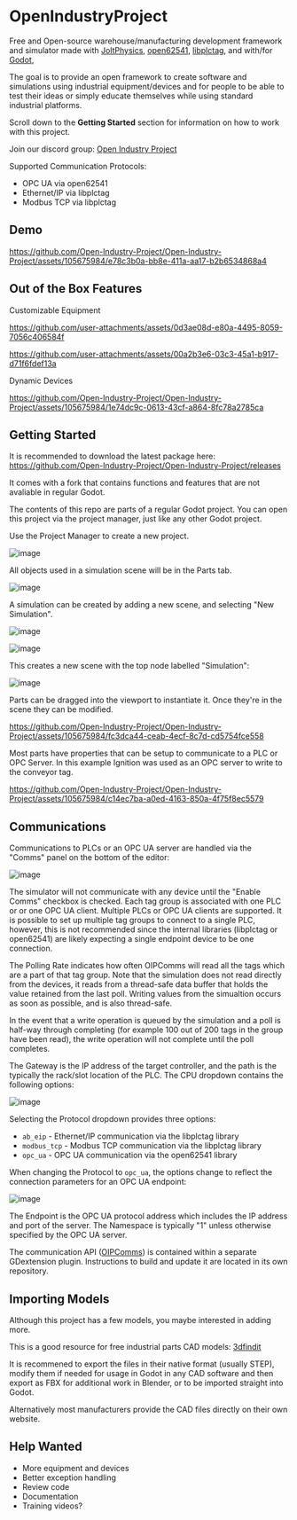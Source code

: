 # OpenIndustryProject

Free and Open-source warehouse/manufacturing development framework and simulator made with [JoltPhysics](https://github.com/jrouwe/JoltPhysics), [open62541]([https://github.com/OPCFoundation/UA-.NETStandard](https://github.com/open62541/open62541)), [libplctag](https://github.com/libplctag/libplctag), and with/for [Godot](https://github.com/godotengine),  

The goal is to provide an open framework to create software and simulations using industrial equipment/devices and for people to be able to test their ideas or simply educate themselves while using standard industrial platforms.

Scroll down to the **Getting Started** section for information on how to work with this project. 

Join our discord group: [Open Industry Project](https://discord.gg/ACRPr6sBpH)

Supported Communication Protocols:

- OPC UA via open62541
- Ethernet/IP via libplctag
- Modbus TCP via libplctag

## Demo

https://github.com/Open-Industry-Project/Open-Industry-Project/assets/105675984/e78c3b0a-bb8e-411a-aa17-b2b6534868a4


## Out of the Box Features 

Customizable Equipment

https://github.com/user-attachments/assets/0d3ae08d-e80a-4495-8059-7056c406584f

https://github.com/user-attachments/assets/00a2b3e6-03c3-45a1-b917-d71f6fdef13a

Dynamic Devices

https://github.com/Open-Industry-Project/Open-Industry-Project/assets/105675984/1e74dc9c-0613-43cf-a864-8fc78a2785ca

## Getting Started

It is recommended to download the latest package here: https://github.com/Open-Industry-Project/Open-Industry-Project/releases

It comes with a fork that contains functions and features that are not avaliable in regular Godot.

The contents of this repo are parts of a regular Godot project. You can open this project via the project manager, just like any other Godot project.

Use the Project Manager to create a new project.

![image](https://github.com/user-attachments/assets/3de4a320-89bc-4088-86b7-a814da0e726d)

All objects used in a simulation scene will be in the Parts tab. 

![image](https://github.com/Open-Industry-Project/Open-Industry-Project/assets/105675984/fd0fd71c-e3fa-43cb-99b5-4b9d65d04727)

A simulation can be created by adding a new scene, and selecting "New Simulation".

![image](https://github.com/Open-Industry-Project/Open-Industry-Project/assets/105675984/d28ec7a4-a3e2-4659-8b9a-3946c8baa528)

![image](https://github.com/Open-Industry-Project/Open-Industry-Project/assets/105675984/2745376e-185a-4963-8c32-a416ca4174bc)

This creates a new scene with the top node labelled "Simulation":

![image](https://github.com/user-attachments/assets/da960e60-cbb3-4a32-8630-a566ba8bb053)

Parts can be dragged into the viewport to instantiate it. Once they're in the scene they can be modified. 

https://github.com/Open-Industry-Project/Open-Industry-Project/assets/105675984/fc3dca44-ceab-4ecf-8c7d-cd5754fce558

Most parts have properties that can be setup to communicate to a PLC or OPC Server. In this example Ignition was used as an OPC server to write to the conveyor tag.

https://github.com/Open-Industry-Project/Open-Industry-Project/assets/105675984/c14ec7ba-a0ed-4163-850a-4f75f8ec5579

## Communications

Communications to PLCs or an OPC UA server are handled via the "Comms" panel on the bottom of the editor:

![image](https://github.com/user-attachments/assets/1582640d-fd9c-48e2-9c72-4f5c03e1cb3a)

The simulator will not communicate with any device until the "Enable Comms" checkbox is checked. Each tag group is associated with one PLC or or one OPC UA client. Multiple PLCs or OPC UA clients are supported. It is possible to set up multiple tag groups to connect to a single PLC, however, this is not recommended since the internal libraries (libplctag or open62541) are likely expecting a single endpoint device to be one connection.

The Polling Rate indicates how often OIPComms will read all the tags which are a part of that tag group. Note that the simulation does not read directly from the devices, it reads from a thread-safe data buffer that holds the value retained from the last poll. Writing values from the simualtion occurs as soon as possible, and is also thread-safe.

In the event that a write operation is queued by the simulation and a poll is half-way through completing (for example 100 out of 200 tags in the group have been read), the write operation will not complete until the poll completes.

The Gateway is the IP address of the target controller, and the path is the typically the rack/slot location of the PLC. The CPU dropdown contains the following options:

![image](https://github.com/user-attachments/assets/c376d234-548f-41de-bada-fe27f6d00bd5)

Selecting the Protocol dropdown provides three options:
- `ab_eip` - Ethernet/IP communication via the libplctag library
- `modbus_tcp` - Modbus TCP communication via the libplctag library
- `opc_ua` - OPC UA communication via the open62541 library

When changing the Protocol  to `opc_ua`, the options change to reflect the connection parameters for an OPC UA endpoint:

![image](https://github.com/user-attachments/assets/381969f0-d8e4-4033-93e4-88dc77920f69)

The Endpoint is the OPC UA protocol address which includes the IP address and port of the server. The Namespace is typically "1" unless otherwise specified by the OPC UA server.

The communication API ([OIPComms](https://github.com/bikemurt/OIP_gdext/)) is contained within a separate GDextension plugin. Instructions to build and update it are located in its own repository.

## Importing Models

Although this project has a few models, you maybe interested in adding more. 

This is a good resource for free industrial parts CAD models: [3dfindit](https://www.3dfindit.com/en/)

It is recommened to export the files in their native format (usually STEP), modify them if needed for usage in Godot in any CAD software and then export as FBX for additional work in Blender, or to be imported straight into Godot. 

Alternatively most manufacturers provide the CAD files directly on their own website. 

## Help Wanted

- More equipment and devices
- Better exception handling
- Review code
- Documentation
- Training videos?



